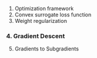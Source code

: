 
1. Optimization framework
2. Convex surrogate loss function
3. Weight regularization


### 4. Gradient Descent


5. Gradients to Subgradients